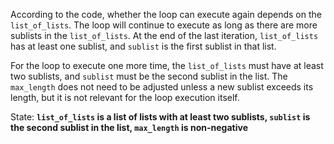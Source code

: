 According to the code, whether the loop can execute again depends on the `list_of_lists`. The loop will continue to execute as long as there are more sublists in the `list_of_lists`. At the end of the last iteration, `list_of_lists` has at least one sublist, and `sublist` is the first sublist in that list. 

For the loop to execute one more time, the `list_of_lists` must have at least two sublists, and `sublist` must be the second sublist in the list. The `max_length` does not need to be adjusted unless a new sublist exceeds its length, but it is not relevant for the loop execution itself.

State: **`list_of_lists` is a list of lists with at least two sublists, `sublist` is the second sublist in the list, `max_length` is non-negative**